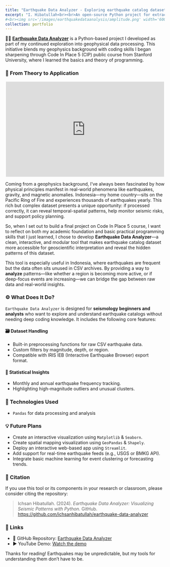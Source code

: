 ```yaml
---
title: "Earthquake Data Analyzer - Exploring earthquake catalog dataset patterns using Python"
excerpt: "I. Hibatullah<br><br>An open-source Python project for extracting insights from earthquake datasets through statistical calculations summary." 
#<br><img src='/images/earthquakedataanalysis/amplitude.png' width='600' height=500>
collection: portfolio
---
```


👨‍💻 [**Earthquake Data Analyzer**](https://github.com/ichsanhibatullah/earthquake-data-analyzer) is a Python-based project I developed as part of my continued exploration into geophysical data processing. This initiative blends my geophysics background with coding skills I began sharpening through Code In Place 5 (CIP) public course from Stanford University, where I learned the basics and theory of programming.

### 🔁 From Theory to Application

<p align="center">
  <iframe width="500" height="300" src="https://www.youtube.com/embed/_rQDH7ZQ18Y?si=QgBTlfVIvRGyykHD" title="YouTube video player" frameborder="0" allow="accelerometer; autoplay; clipboard-write; encrypted-media; gyroscope; picture-in-picture; web-share" referrerpolicy="strict-origin-when-cross-origin" allowfullscreen></iframe>
</p>

Coming from a geophysics background, I’ve always been fascinated by how physical principles manifest in real-world phenomena like earthquakes, gravity, and magnetic anomalies. Indonesia—my home country—sits on the Pacific Ring of Fire and experiences thousands of earthquakes yearly. This rich but complex dataset presents a unique opportunity: if processed correctly, it can reveal temporal-spatial patterns, help monitor seismic risks, and support policy planning.

So, when I set out to build a final project on Code In Place 5 course, I want to reflect on both my academic foundation and basic practical programming skills that I just learned, I chose to develop **Earthquake Data Analyzer**—a clean, interactive, and modular tool that makes earthquake catalog dataset more accessible for geoscientific interpretation and reveal the hidden patterns of this dataset.

This tool is especially useful in Indonesia, where earthquakes are frequent but the data often sits unused in CSV archives. By providing a way to **analyze** patterns—like whether a region is becoming more active, or if deep-focus events are increasing—we can bridge the gap between raw data and real-world insights.

### ⚙️ What Does It Do?

`Earthquake Data Analyzer` is designed for **seismology beginners and analysts** who want to explore and understand earthquake catalogs without needing deep coding knowledge. It includes the following core features:

#### 🗃️ Dataset Handling
- Built-in preprocessing functions for raw CSV earthquake data.
- Custom filters by magnitude, depth, or region.
- Compatible with IRIS IEB (Interactive Earthquake Browser) export format.

#### 🧠 Statistical Insights
- Monthly and annual earthquake frequency tracking.
- Highlighting high-magnitude outliers and unusual clusters.

### 📌 Technologies Used
- `Pandas` for data processing and analysis

### 💡 Future Plans
- Create an interactive visualization using `Matplotlib` & `Seaborn`.
- Create spatial mapping visualization using `GeoPandas` & `Shapely`.
- Deploy an interactive web-based app using `Streamlit`.
- Add support for real-time earthquake feeds (e.g., USGS or BMKG API).
- Integrate basic machine learning for event clustering or forecasting trends.

### 🧾 Citation
If you use this tool or its components in your research or classroom, please consider citing the repository:

> Ichsan Hibatullah. (2024). *Earthquake Data Analyzer: Visualizing Seismic Patterns with Python.* GitHub. https://github.com/ichsanhibatullah/earthquake-data-analyzer

### 🔗 Links
- 📂 GitHub Repository: [Earthquake Data Analyzer](https://github.com/ichsanhibatullah/earthquake-data-analyzer)  
- ▶️ YouTube Demo: [Watch the demo](https://www.youtube.com/watch?v=_rQDH7ZQ18Y)

Thanks for reading! Earthquakes may be unpredictable, but my tools for understanding them don’t have to be.